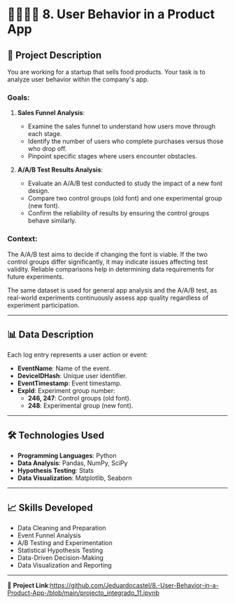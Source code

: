 # 👩🧑🍎🛒 8. User Behavior in a Product App  

## 📖 Project Description  
You are working for a startup that sells food products. Your task is to analyze user behavior within the company's app.  

### Goals:  
1. **Sales Funnel Analysis**:  
   - Examine the sales funnel to understand how users move through each stage.  
   - Identify the number of users who complete purchases versus those who drop off.  
   - Pinpoint specific stages where users encounter obstacles.  

2. **A/A/B Test Results Analysis**:  
   - Evaluate an A/A/B test conducted to study the impact of a new font design.  
   - Compare two control groups (old font) and one experimental group (new font).  
   - Confirm the reliability of results by ensuring the control groups behave similarly.  

### Context:  
The A/A/B test aims to decide if changing the font is viable. If the two control groups differ significantly, it may indicate issues affecting test validity. Reliable comparisons help in determining data requirements for future experiments.  

The same dataset is used for general app analysis and the A/A/B test, as real-world experiments continuously assess app quality regardless of experiment participation.  

---

## 📊 Data Description  

Each log entry represents a user action or event:  
- **EventName**: Name of the event.  
- **DeviceIDHash**: Unique user identifier.  
- **EventTimestamp**: Event timestamp.  
- **ExpId**: Experiment group number:  
  - **246, 247**: Control groups (old font).  
  - **248**: Experimental group (new font).  

---

## 🛠️ Technologies Used  
- **Programming Languages**: Python  
- **Data Analysis**: Pandas, NumPy, SciPy  
- **Hypothesis Testing**: Stats  
- **Data Visualization**: Matplotlib, Seaborn  

---

## 📈 Skills Developed  
- Data Cleaning and Preparation  
- Event Funnel Analysis  
- A/B Testing and Experimentation  
- Statistical Hypothesis Testing  
- Data-Driven Decision-Making  
- Data Visualization and Reporting  

---

🔗 **Project Link**:https://github.com/Jeduardocastel/8.-User-Behavior-in-a-Product-App-/blob/main/projecto_integrado_11.ipynb
